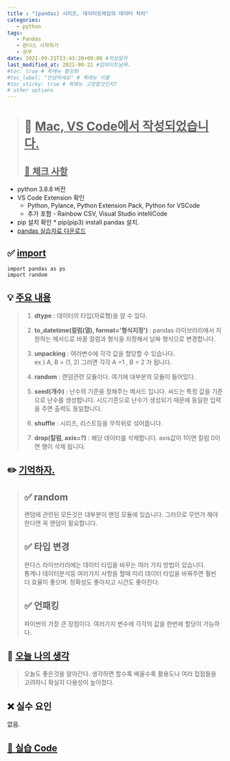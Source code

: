 ```yaml
---
title : "[pandas] 시리즈, 데이터프레임의 데이터 처리"
categories:
   - python
tags:
   - Pandas
   - 판다스 시작하기
   - 공부
date: 2021-09-21T23:43:20+09:00 #작성일자
last_modified_at: 2021-09-21 #업데이트날짜.
#toc: true # 퀵메뉴 활성화
#toc_label: "안녕하세요" # 퀵메뉴 이름
#toc_sticky: true # 퀵메뉴 고정할것인지?
# other options
---
```


 > # 📜 <u>Mac, VS Code에서 작성되었습니다.</u> 
 > ## <u>📌 체크 사항</u> 
 * python 3.8.8 버전
 *  VS Code Extension 확인
	* Python, Pylance, Python Extension Pack, Python for VSCode
 	* 추가 포함 - Rainbow CSV, Visual Studio intelliCode
 *   pip 설치 확인
 	* pip(pip3) install pandas 설치. 
 * [pandas 실습자료 다운로드](https://github.com/easysIT/doit_pandas)
 
 
## ✅ <u>import</u>
	import pandas as ps
	import random

## 💡 <u>주요 내용</u> 
> 1. **dtype** : 데이터의 타입(자료형)을 알 수 있다.
>  
> 2. **to_datetime(컬럼(열), format='형식지정')** : pandas 라이브러리에서 지원하는 메서드로 바꿀 컬럼과 형식을 지정해서 날짜 형식으로 변경합니다. 
>  
> 3. **unpacking** : 여러변수에 각각 값을 할당할 수 있습니다.  
> ex ) A, B = (1, 2) 그러면 각각 A =1 , B = 2 가 됩니다.
>  
> 4. **random** : 랜덤관련 모듈이다. 여기에 대부분의 모듈이 들어있다.
>  
> 5. **seed(개수)** : 난수의 기준을 정해주는 메서드 입니다. 씨드는 특정 값을 기준으로 난수를 생성합니다. 시드기준으로 난수가 생성되기 때문에 동일한 입력을 주면 출력도 동일합니다.
> 
> 6. **shuffle** : 시리즈, 리스트등을 무작위로 섞어줍니다.
>  
> 7. **drop(칼럼, axis=?)** : 해당 데이터를 삭제합니다. axis값이 1이면 칼럼 0이면 행이 삭제 됩니다. 
## ✏️ <u>기억하자. </u>
> ## ✅ random
> 랜덤에 관련된 모든것은 대부분이 랜덤 모듈에 있습니다. 그러므로 무언가 해야한다면 꼭 랜덤이 필요합니다.
>   
> ## ✅ 타입 변경
> 판다스 라이브러리에는 데이터 타입을 바꾸는 여러 가지 방법이 있습니다.  
> 통계나 데이터분석등 여러가지 사항을 할때 미리 데이터 타입을 바꿔주면 훨씬 더 효율이 좋으며. 정확성도 좋아지고 시간도 좋아진다.
>   
> ## ✅ 언패킹
> 파이썬의 가장 큰 장점이다. 여러가지 변수에 각각의 값을 한번에 할당이 가능하다.
> 
## 💭 <u>오늘 나의 생각</u>
> 오늘도 좋은것을 알아간다. 생각하면 할수록 배울수록 활용도나 여러 접점들을 고려하니 확실히 다용성이 높아졌다.
  
## ❌ 실수 요인
없음.

## <u>📖 <u>실습 Code</u>
<script src="https://gist.github.com/Cononi/3867eb37caea3fed829f781bf4250925.js"></script>